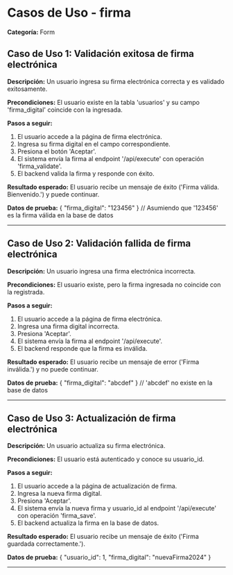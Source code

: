 # Casos de Uso - firma

**Categoría:** Form

## Caso de Uso 1: Validación exitosa de firma electrónica

**Descripción:** Un usuario ingresa su firma electrónica correcta y es validado exitosamente.

**Precondiciones:**
El usuario existe en la tabla 'usuarios' y su campo 'firma_digital' coincide con la ingresada.

**Pasos a seguir:**
1. El usuario accede a la página de firma electrónica.
2. Ingresa su firma digital en el campo correspondiente.
3. Presiona el botón 'Aceptar'.
4. El sistema envía la firma al endpoint '/api/execute' con operación 'firma_validate'.
5. El backend valida la firma y responde con éxito.

**Resultado esperado:**
El usuario recibe un mensaje de éxito ('Firma válida. Bienvenido.') y puede continuar.

**Datos de prueba:**
{ "firma_digital": "123456" } // Asumiendo que '123456' es la firma válida en la base de datos

---

## Caso de Uso 2: Validación fallida de firma electrónica

**Descripción:** Un usuario ingresa una firma electrónica incorrecta.

**Precondiciones:**
El usuario existe, pero la firma ingresada no coincide con la registrada.

**Pasos a seguir:**
1. El usuario accede a la página de firma electrónica.
2. Ingresa una firma digital incorrecta.
3. Presiona 'Aceptar'.
4. El sistema envía la firma al endpoint '/api/execute'.
5. El backend responde que la firma es inválida.

**Resultado esperado:**
El usuario recibe un mensaje de error ('Firma inválida.') y no puede continuar.

**Datos de prueba:**
{ "firma_digital": "abcdef" } // 'abcdef' no existe en la base de datos

---

## Caso de Uso 3: Actualización de firma electrónica

**Descripción:** Un usuario actualiza su firma electrónica.

**Precondiciones:**
El usuario está autenticado y conoce su usuario_id.

**Pasos a seguir:**
1. El usuario accede a la página de actualización de firma.
2. Ingresa la nueva firma digital.
3. Presiona 'Aceptar'.
4. El sistema envía la nueva firma y usuario_id al endpoint '/api/execute' con operación 'firma_save'.
5. El backend actualiza la firma en la base de datos.

**Resultado esperado:**
El usuario recibe un mensaje de éxito ('Firma guardada correctamente.').

**Datos de prueba:**
{ "usuario_id": 1, "firma_digital": "nuevaFirma2024" }

---

